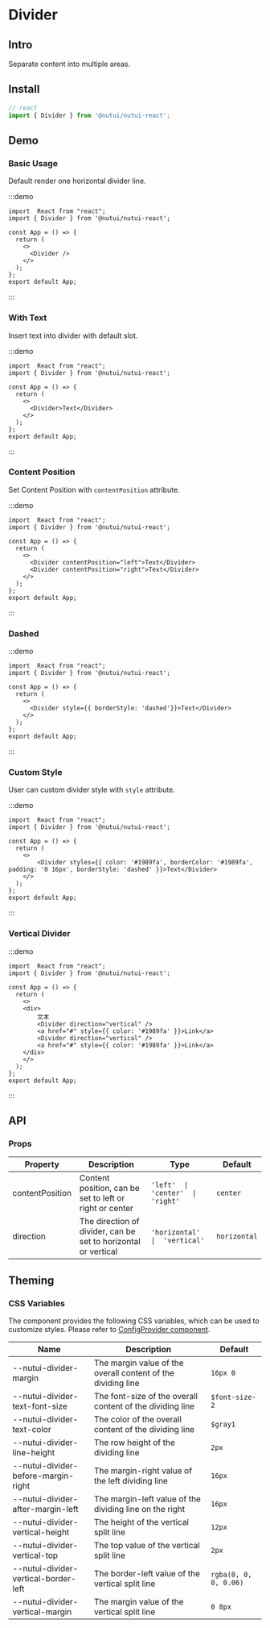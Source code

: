 # Divider 

## Intro

Separate content into multiple areas.

## Install

```ts
// react
import { Divider } from '@nutui/nutui-react';
```

## Demo
### Basic Usage

Default render one horizontal divider line.

:::demo

```tsx
import  React from "react";
import { Divider } from '@nutui/nutui-react';

const App = () => {
  return (
    <>
      <Divider />
    </>
  );
};
export default App;
```
:::


### With Text

Insert text into divider with default slot.

:::demo

```tsx
import  React from "react";
import { Divider } from '@nutui/nutui-react';

const App = () => {
  return (
    <>
      <Divider>Text</Divider>
    </>
  );
};
export default App;
```
:::


### Content Position

Set Content Position with `contentPosition` attribute.

:::demo

```tsx
import  React from "react";
import { Divider } from '@nutui/nutui-react';

const App = () => {
  return (
    <>
      <Divider contentPosition="left">Text</Divider>
      <Divider contentPosition="right">Text</Divider>
    </>
  );
};
export default App;
```
:::


### Dashed


:::demo

```tsx
import  React from "react";
import { Divider } from '@nutui/nutui-react';

const App = () => {
  return (
    <>
      <Divider style={{ borderStyle: 'dashed'}}>Text</Divider>
    </>
  );
};
export default App;
```
:::


### Custom Style

User can custom divider style with `style` attribute.

:::demo

```tsx
import  React from "react";
import { Divider } from '@nutui/nutui-react';

const App = () => {
  return (
    <>
        <Divider styles={{ color: '#1989fa', borderColor: '#1989fa', padding: '0 16px', borderStyle: 'dashed' }}>Text</Divider>
    </>
  );
};
export default App;
```
:::

### Vertical Divider

:::demo

```tsx
import  React from "react";
import { Divider } from '@nutui/nutui-react';

const App = () => {
  return (
    <>
    <div>
        文本
        <Divider direction="vertical" />
        <a href="#" style={{ color: '#1989fa' }}>Link</a>
        <Divider direction="vertical" />
        <a href="#" style={{ color: '#1989fa' }}>Link</a>
    </div>
    </>
  );
};
export default App;
```
:::


## API

### Props

| Property            | Description                       | Type    | Default |
| --------------- | ----------------------------- | ------- | ------ |
| contentPosition | Content position, can be set to left or right or center  | `'left'  \|  'center'  \|  'right'`  | `center` |
| direction           | The direction of divider, can be set to horizontal or vertical            | `'horizontal'  \|  'vertical'`     | `horizontal`      |


## Theming

### CSS Variables

The component provides the following CSS variables, which can be used to customize styles. Please refer to [ConfigProvider component](#/en-US/component/configprovider).


| Name | Description | Default |
| --- | --- | --- |
| --nutui-divider-margin | The margin value of the overall content of the dividing line | `16px 0` |
| --nutui-divider-text-font-size | The font-size of the overall content of the dividing line | `$font-size-2` |
| --nutui-divider-text-color | The color of the overall content of the dividing line | `$gray1` |
| --nutui-divider-line-height | The row height of the dividing line | `2px` |
| --nutui-divider-before-margin-right | The margin-right value of the left dividing line | `16px` |
| --nutui-divider-after-margin-left | The margin-left value of the dividing line on the right | `16px` |
| --nutui-divider-vertical-height | The height of the vertical split line | `12px` |
| --nutui-divider-vertical-top | The top value of the vertical split line | `2px` |
| --nutui-divider-vertical-border-left | The border-left value of the vertical split line | `rgba(0, 0, 0, 0.06)` |
| --nutui-divider-vertical-margin | The margin value of the vertical split line |  `0 8px` |
